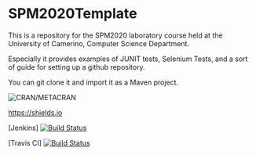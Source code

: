 # SPM2020Template

This is a repository for the SPM2020 laboratory course held at the University of Camerino, Computer Science Department.

Especially it provides examples of JUNIT tests, Selenium Tests, and a sort of guide for setting up a github repository.

You can git clone it and import it as a Maven project.

![CRAN/METACRAN](https://img.shields.io/cran/l/devtools.svg)

https://shields.io

[Jenkins]
[![Build Status](http://apromore.unicam.it:80/jenkins/buildStatus/icon?job=spmProject2020)](http://apromore.unicam.it:80/jenkins/job/spmProject2020/)

[Travis CI]
[![Build Status](https://travis-ci.org/FabrizioFornari/SPM2020Template.svg?branch=main)](https://travis-ci.org/FabrizioFornari/SPM2020Template)

